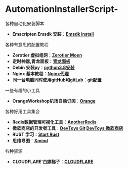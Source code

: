 # AutomationInstallerScript-
各种自动化安装脚本

* **Emscripten Emsdk 安装**：****[Emsdk Install](./emscripten/readme.md)****

各种有意思的配置教程

* **Zerotier 虚拟组网**：****[Zerotier Moon](./ZerotierWithMoon/readme.md)****
* **定时神器,青龙面板**：****[青龙面板](./qinglong/readme.md)****
* **Debin 安装py**：****[python3.8安装](https://2fwww.dandelioncloud.cn/article/details/1579132111531765761)****
* **Nginx 基本教程**：****[Nginx代理](https://blog.huati365.com/7d6c4028d1f24d07)****
* **同一台电脑同时使用gitHub和gitLab**：****[git配置](https://www.bbsmax.com/A/QW5Y7oOMzm/)****

一些有趣的小工具

* **OrangeWorkshop机场自动订阅**：****[Orange](./OrangeWorkshop/readme.md)****

各种好用工具集合
* **Redis数据管理可视化工具**：****[AnotherRedis](https://github.com/qishibo/AnotherRedisDesktopManager)****
* **微软商店的开发者工具**：****[DevToys Git](https://github.com/veler/DevToys) [DevToys 微软商店](https://www.microsoft.com/store/apps/9PGCV4V3BK4W)****
* **RUST 学习**：****[Start Rust](https://learn.microsoft.com/zh-cn/training/modules/rust-create-program/)****
* **思维导图**：****[Xmind](https://xmind.cn/)****

各种资源
* **CLOUDFLARE'白嫖梯子**：****[CLOUDFLARE ](https://1.1.1.1/)****